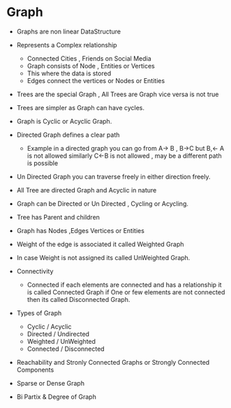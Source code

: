 # Graph

- Graphs are non linear DataStructure 
- Represents a Complex relationship 
    - Connected Cities , Friends on Social Media
    - Graph consists of Node , Entities or Vertices 
    - This where the data is stored 
    - Edges connect the vertices or Nodes or Entities 
- Trees are the special Graph , All Trees are Graph vice versa is    not true 
- Trees are simpler as Graph can have cycles. 
- Graph is Cyclic or Acyclic Graph.  
- Directed Graph defines a clear path 
    - Example in a directed graph you can go from A-> B , B->C but B,<- A is not allowed similarly C<-B is not allowed , may be a different path is possible
- Un Directed Graph you can traverse freely in either direction freely.
- All Tree are directed Graph and Acyclic in nature 
- Graph can be Directed or Un Directed , Cycling or Acycling. 
- Tree has Parent and children 
- Graph has Nodes ,Edges Vertices or Entities 
- Weight of the edge is associated it called Weighted Graph 
- In case Weight is not assigned its called UnWeighted Graph. 
- Connectivity 
    - Connected if each elements are connected and has a relationship it is called Connected Graph if One or few elements are not connected then its called Disconnected Graph. 

- Types of Graph 
    - Cyclic    / Acyclic 
    - Directed  / Undirected 
    - Weighted  / UnWeighted 
    - Connected / Disconnected
- Reachability and Stronly Connected Graphs or Strongly Connected Components 
- Sparse or Dense Graph 
- Bi Partix & Degree of Graph

